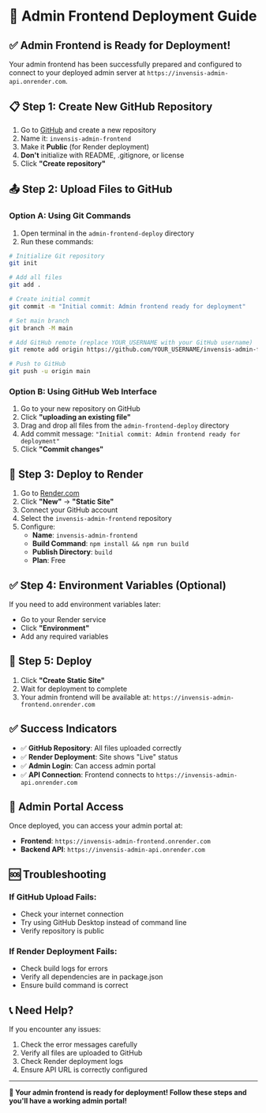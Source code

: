 # 🚀 Admin Frontend Deployment Guide

## ✅ **Admin Frontend is Ready for Deployment!**

Your admin frontend has been successfully prepared and configured to connect to your deployed admin server at `https://invensis-admin-api.onrender.com`.

## 📋 **Step 1: Create New GitHub Repository**

1. Go to [GitHub](https://github.com) and create a new repository
2. Name it: `invensis-admin-frontend`
3. Make it **Public** (for Render deployment)
4. **Don't** initialize with README, .gitignore, or license
5. Click **"Create repository"**

## 📤 **Step 2: Upload Files to GitHub**

### Option A: Using Git Commands
1. Open terminal in the `admin-frontend-deploy` directory
2. Run these commands:

```bash
# Initialize Git repository
git init

# Add all files
git add .

# Create initial commit
git commit -m "Initial commit: Admin frontend ready for deployment"

# Set main branch
git branch -M main

# Add GitHub remote (replace YOUR_USERNAME with your GitHub username)
git remote add origin https://github.com/YOUR_USERNAME/invensis-admin-frontend.git

# Push to GitHub
git push -u origin main
```

### Option B: Using GitHub Web Interface
1. Go to your new repository on GitHub
2. Click **"uploading an existing file"**
3. Drag and drop all files from the `admin-frontend-deploy` directory
4. Add commit message: `"Initial commit: Admin frontend ready for deployment"`
5. Click **"Commit changes"**

## 🎯 **Step 3: Deploy to Render**

1. Go to [Render.com](https://render.com)
2. Click **"New"** → **"Static Site"**
3. Connect your GitHub account
4. Select the `invensis-admin-frontend` repository
5. Configure:
   - **Name**: `invensis-admin-frontend`
   - **Build Command**: `npm install && npm run build`
   - **Publish Directory**: `build`
   - **Plan**: Free

## ✅ **Step 4: Environment Variables (Optional)**

If you need to add environment variables later:
- Go to your Render service
- Click **"Environment"**
- Add any required variables

## 🎉 **Step 5: Deploy**

1. Click **"Create Static Site"**
2. Wait for deployment to complete
3. Your admin frontend will be available at: `https://invensis-admin-frontend.onrender.com`

## ✅ **Success Indicators**

- ✅ **GitHub Repository**: All files uploaded correctly
- ✅ **Render Deployment**: Site shows "Live" status
- ✅ **Admin Login**: Can access admin portal
- ✅ **API Connection**: Frontend connects to `https://invensis-admin-api.onrender.com`

## 🔗 **Admin Portal Access**

Once deployed, you can access your admin portal at:
- **Frontend**: `https://invensis-admin-frontend.onrender.com`
- **Backend API**: `https://invensis-admin-api.onrender.com`

## 🆘 **Troubleshooting**

### **If GitHub Upload Fails:**
- Check your internet connection
- Try using GitHub Desktop instead of command line
- Verify repository is public

### **If Render Deployment Fails:**
- Check build logs for errors
- Verify all dependencies are in package.json
- Ensure build command is correct

## 📞 **Need Help?**

If you encounter any issues:
1. Check the error messages carefully
2. Verify all files are uploaded to GitHub
3. Check Render deployment logs
4. Ensure API URL is correctly configured

---

**🎉 Your admin frontend is ready for deployment! Follow these steps and you'll have a working admin portal!** 
